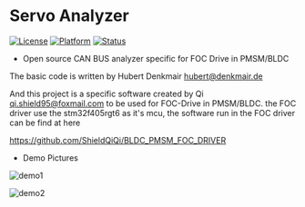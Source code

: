 # Servo Analyzer
[![License](https://img.shields.io/badge/License-GPL%202.0-green.svg)](https://opensource.org/licenses/Apache-2.0)
[![Platform](https://img.shields.io/badge/Qt%205.14-Mingw64-yellow.svg)](<>)
[![Status](https://img.shields.io/badge/Staus-Processing-blue.svg)](<>)
<br>

- Open source CAN BUS analyzer specific for FOC Drive in PMSM/BLDC


The basic code is written by Hubert Denkmair <hubert@denkmair.de>

And this project is a specific software created by Qi qi.shield95@foxmail.com to be used for FOC-Drive in PMSM/BLDC. the FOC driver use the stm32f405rgt6 as it's mcu, the software run in the FOC driver can be find at here 

https://github.com/ShieldQiQi/BLDC_PMSM_FOC_DRIVER 

- Demo Pictures

![demo1](https://github.com/ShieldQiQi/Servo-Analyzer-FOC/tree/main/Demo_Pictures/UI_1.jpg)

![demo2](https://github.com/ShieldQiQi/Servo-Analyzer-FOC/tree/main/Demo_Pictures/UI_2.jpg)

